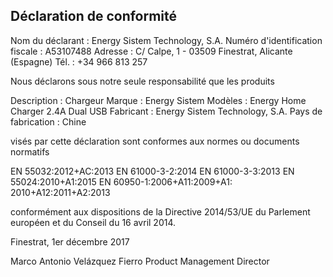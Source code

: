 ## Déclaration de conformité

Nom du déclarant : Energy Sistem Technology, S.A. Numéro d'identification fiscale : A53107488
Adresse : C/ Calpe, 1 - 03509 Finestrat, Alicante (Espagne)
Tél. : +34 966 813 257

Nous déclarons sous notre seule responsabilité que les produits

Description : Chargeur
Marque : Energy Sistem
Modèles : Energy Home Charger 2.4A Dual USB
Fabricant : Energy Sistem Technology, S.A.
Pays de fabrication : Chine

visés par cette déclaration sont conformes aux normes ou documents normatifs

EN 55032:2012+AC:2013
EN 61000-3-2:2014
EN 61000-3-3:2013
EN 55024:2010+A1:2015
EN 60950-1:2006+A11:2009+A1:
2010+A12:2011+A2:2013

conformément aux dispositions de la Directive 2014/53/UE du Parlement européen et du Conseil du 16 avril 2014.

Finestrat, 1er décembre 2017

Marco Antonio Velázquez Fierro
Product Management Director
